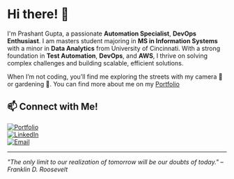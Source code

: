 # Hi there! 👋


I'm Prashant Gupta, a passionate **Automation Specialist**, **DevOps Enthusiast**. I am masters student majoring in **MS in Information Systems** with a minor in **Data Analytics** from University of Cincinnati. With a strong foundation in **Test Automation**, **DevOps**, and **AWS**, I thrive on solving complex challenges and building scalable, efficient solutions.  

When I’m not coding, you’ll find me exploring the streets with my camera 📸 or gardening 🌱.
You can find more about me on my [Portfolio](https://itsprashant.me)


## 📫 Connect with Me!
[![Portfolio](https://img.shields.io/badge/Portfolio-itsprashant.me-orange)](https://itsprashant.me) </br>
[![LinkedIn](https://img.shields.io/badge/LinkedIn-Connect-blue)](https://linkedin.com/in/prashantmgupta) </br>
[![Email](https://img.shields.io/badge/Email-prashantmgupta%40hotmail.com-red)](mailto:prashantmgupta@hotmail.com) </br>

---

*"The only limit to our realization of tomorrow will be our doubts of today."* – *Franklin D. Roosevelt*
